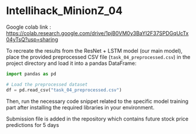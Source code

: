 # Intellihack_MinionZ_04

Google colab link : https://colab.research.google.com/drive/1pjB0VM0y3BaYI2F37SPDGqUcTx04yTsQ?usp=sharing

To recreate the results from the ResNet + LSTM model (our main model), place the provided preprocessed CSV file (`task_04_preprocessed.csv`) in the project directory and load it into a pandas DataFrame:

```python
import pandas as pd

# Load the preprocessed dataset
df = pd.read_csv("task_04_preprocessed.csv")
```

Then, run the necessary code snippet related to the specific model training part after installing the required libraries in your environment.

Submission file is added in the repository which contains future stock price predictions for 5 days 

